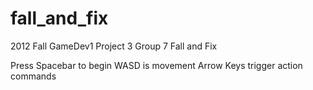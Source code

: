 fall_and_fix
============

2012 Fall GameDev1 Project 3 Group 7 Fall and Fix

Press Spacebar to begin
WASD is movement
Arrow Keys trigger action commands
